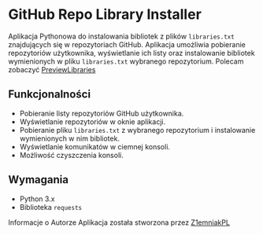 # GitHub Repo Library Installer

Aplikacja Pythonowa do instalowania bibliotek z plików `libraries.txt` znajdujących się w repozytoriach GitHub. Aplikacja umożliwia pobieranie repozytoriów użytkownika, wyświetlanie ich listy oraz instalowanie bibliotek wymienionych w pliku `libraries.txt` wybranego repozytorium. Polecam zobaczyć [PreviewLibraries](https://github.com/Z1emniakPL/GitHub-Repo-Library-Installer/blob/main/PreviewLibraries.md)

## Funkcjonalności

- Pobieranie listy repozytoriów GitHub użytkownika.
- Wyświetlanie repozytoriów w oknie aplikacji.
- Pobieranie pliku `libraries.txt` z wybranego repozytorium i instalowanie wymienionych w nim bibliotek.
- Wyświetlanie komunikatów w ciemnej konsoli.
- Możliwość czyszczenia konsoli.

## Wymagania

- Python 3.x
- Biblioteka `requests`

Informacje o Autorze
Aplikacja została stworzona przez [Z1emniakPL](https://github.com/Z1emniakPL)
